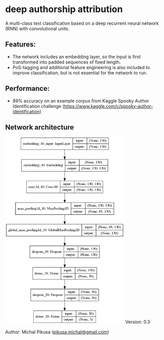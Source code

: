 # deep authorship attribution

A multi-class text classification based on a deep recurrent neural network (RNN) with convolutional units. 

## Features:
- The network includes an embedding layer, so the input is first transformed into padded sequences of fixed length. 
- PoS-tagging and additional feature engineering is also included to improve classification, but is not essential for the network to run.

## Performance:
- 89% accuracy on an example corpus from Kaggle Spooky Author Identification challenge (https://www.kaggle.com/c/spooky-author-identification)

## Network architecture
<img src="model_plot.png" height="75%" width="75%" alt="model"/>
Version: 0.3

Author: Michal Pikusa (pikusa.michal@gmail.com)



